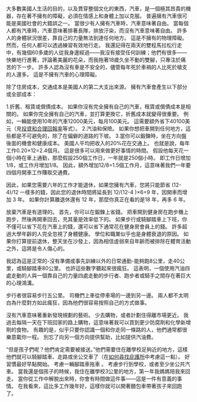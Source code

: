 大多數美國人生活的目的，以及貫穿整個文化的東西，汽車，是一個極其昂貴的機器，存在著不擁有的障礙，必須在情感上和身體上加以克服。
普遍擁有汽車很可能是美國社會的大錯誤之一。
當很少有人擁有汽車時，汽車意味著自由。
當每個人都有汽車時，汽車意味著排著長隊，排放汙染，而沒有汽車意味著自由。
許多人的身體狀況很差，靠自己的力量無法到達任何地方。
這是不擁有的物理障礙。
然而，任何人都可以透過練習有效地行走。
我還記得在兩天的雙程馬拉松行走中，有幾個60多歲的人從我身邊經過——我沒有接受任何訓練；他們有很多——快樂地行進著，評論著美麗的花朵，而我拖著18歲久坐不動的雙腳，只專注於痛苦的下一步。
許多人認為沒有車是不安全的，儘管每年死於車禍的人比死於槍支的人還多。
這是不擁有汽車的心理障礙。

除了住房成本，交通成本是美國人的第二大支出來源。
擁有汽車會產生以下部分或全部成本：

1.折舊、租賃或償債成本。
如果你沒有完全擁有自己的汽車，租賃或償債成本是相關的。
如果你完全擁有自己的汽車，並打算更換它，折舊成本就變得很重要。
例如，一輛能使用10年的汽車12000美元，每月100美元。
這需要額外省下40100美元（見[投資和合理回報率]()等式）。
2.汽油和保險。
如果你想把車開到任何地方，這些都是不可避免的，除了在偏僻的道路的下坡。
3.當你可以鍛鍊時，坐在方向盤後面的機會和健康成本。
美國人平均把收入的20%花在交通上。
也就是說，每年工作0.20×12=2.4個月。
這是很多可以用來做更好事情的時間。
假設他每天花一個小時在車上通勤，那麼假設250個工作日，一年就是250個小時。
即工作日增加1/8，或工作月增加1/8。
因此，額外增加12/8=1.5個工作月，這意味著我們一年要四個月開車工作賺取交通費。

因此，如果您需要六年的工作才能退休，如果您擁有汽車，您將只能節省 (12-4)/12 一樣多的錢，因此您的退休時間將延長到 12/(12-4 )×6=9 年，因開車而增加 3 年。
如果你計算離退休還有 12 年，那麼你真正在看的是18 年，再多 6 年。

放棄汽車是有道理的。
首先，你可以在鍛鍊上省錢。
把車開到健身房在跑步機上跑步，然後再開車回去，充其量是效率低下的。
如果步行或騎腳踏車上下班，你不僅可以省下花在汽車上的錢，還可以省下通常花在健身房會員上的錢。
許多超過大學年齡的人完全忽視了身體健康。
學位和職業似乎也是身體衰退的原因。
如果你打算提前退休，整天坐在沙發上，因為相信虛弱來自年齡而被排除在體育活動之外，這將是令人傷心的。

我認為這是正常的-沒有準備或事先訓練以外的日常通勤-能夠跑8公里，走40公里，或騎腳踏車80公里。
也許這些數字聽起來很瘋狂。
這表明，一個使用汽油四處走動的人與一個靠自己的力量四處走動的步行者、跑步者或騎手之間存在著巨大的心理鴻溝。

步行者很容易步行五公里。
司機們上車從停車場的一邊到另一邊。
兩人都不太明白為什麼對方如此瘋狂，因為他們很容易按照自己的方式做事。

沒有汽車意味著重新發現規劃的藝術。
少去購物，或者計劃住得離市場更近。
我過去每隔一天在下班回家的路上購物，這意味著我可以買到更少防腐劑和化學新增劑的食物。
有趣的是，似乎只要你認識一個和你走同一條路的人，他們通常都很樂意載你一程。
別忘了向另一個方向提供幫助，比如提供汽油費。

“但是孩子們呢？他們肯定需要被接送。”他們需要住在離學校足夠近的地方，這樣他們就可以騎腳踏車、走路或坐公交車了（在[如何尋找庇護所]()中考慮這一點）。
好習慣最好早點開始。
考慮一輛腳踏車拖車 。
考慮步行到學校，或者至少坐公共汽車。
當我還是個孩子的時候，我住在離學校3公里的地方，第一年我媽媽陪我來回走。
當你從工作中解脫出來時，你會有時間做這件事——這是一件有意義的事情。
在我看來，這比多工作幾年好，這樣你就可以開著麵包車帶著孩子來回跑了。